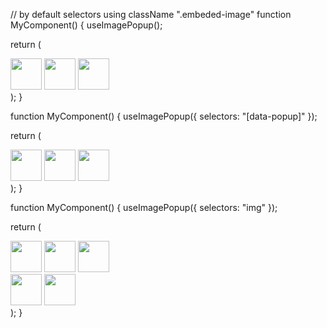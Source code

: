 // by default selectors using className ".embeded-image"
function MyComponent() {
  useImagePopup();

  return (
    <div>
      <article>
        <img className="embeded-image" src="https://.../a.png" alt="" width="50" height="50" />
        <img className="embeded-image" src="https://.../b.jpg" alt="" width="50" height="50" />
        <img className="embeded-image" src="https://.../c.svg" alt="" width="50" height="50" />
      </article>
    </div>
  );
}

function MyComponent() {
  useImagePopup({ selectors: "[data-popup]" });

  return (
    <div>
      <article>
        <img data-popup="" src="https://.../a.png" alt="" width="50" height="50" />
        <img data-popup="" src="https://.../b.jpg" alt="" width="50" height="50" />
        <img data-popup="" src="https://.../c.svg" alt="" width="50" height="50" />
      </article>
    </div>
  );
}

function MyComponent() {
  useImagePopup({ selectors: "img" });

  return (
    <div>
      <article>
        <img src="https://.../a.png" alt="" width="50" height="50" />
        <img src="https://.../b.jpg" alt="" width="50" height="50" />
        <img data-popup="" src="https://.../c.svg" alt="" width="50" height="50" />
      </article>
      <img className="embeded-image" src="https://.../x.png" alt="" width="50" height="50" />
      <img className="" src="https://.../y.png" alt="" width="50" height="50" />
    </div>
  );
}